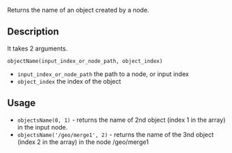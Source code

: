 Returns the name of an object created by a node.


## Description

It takes 2 arguments.

`objectName(input_index_or_node_path, object_index)`

- `input_index_or_node_path` the path to a node, or input index
- `object_index` the index of the object

## Usage

- `objectsName(0, 1)` - returns the name of 2nd object (index 1 in the array) in the input node.
- `objectsName('/geo/merge1', 2)` - returns the name of the 3nd object (index 2 in the array) in the node /geo/merge1

